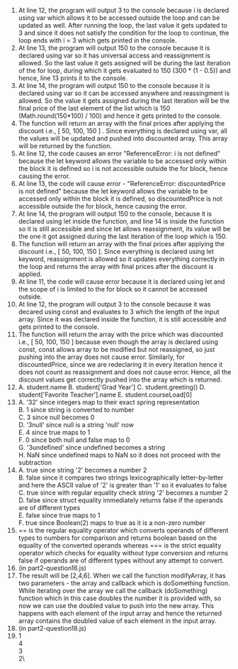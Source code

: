 1. At line 12, the program will output 3 to the console because i is declared using var which allows it to be accessed outside the loop and can be updated as well. After running the loop, the last value it gets updated to 3 and since it does not satisfy the condition for the loop to continue, the loop ends with i = 3 which gets printed in the console. 
2. At line 13, the program will output 150 to the console because it is declared using var so it has universal access and reassignment is allowed. So the last value it gets assigned will be during the last iteration of the for loop, during which it gets evaluated to 150 (300 * (1 - 0.5)) and hence, line 13 prints it to the console. 
3. At line 14, the program will output 150 to the console because it is declared using var so it can be accessed anywhere and reassingment is allowed. So the value it gets assigned during the last iteration will be the final price of the last element of the list which is 150 (Math.round(150*100) / 100) and hence it gets printed to the console. 
4. The function will return an array with the final prices after applying the discount i.e., [ 50, 100, 150 ] . Since everything is declared using var, all the values will be updated and pushed into discounted array. This array will be returned by the function. 
5. At line 12, the code causes an error "ReferenceError: i is not defined" because the let keyword allows the variable to be accessed only within the block it is defined so i is not accessible outside the for block, hence causing the error.
6. At line 13, the code will cause error - "ReferenceError: discountedPrice is not defined" because the let keyword allows the variable to be accessed only within the block it is defined, so discountedPrice is not accessible outside the for block, hence causing the error.
7. At line 14, the program will output 150 to the console, because it is declared using let inside the function, and line 14 is inside the function so it is still accessible and since let allows reassignment, its value will be the one it got assigned during the last iteration of the loop which is 150.
8. The function will return an array with the final prices after applying the discount i.e., [ 50, 100, 150 ]. Since everything is declared using let keyword, reassignment is allowed so it updates everything correctly in the loop and returns the array with final prices after the discount is applied.
9. At line 11, the code will cause error because it is declared using let and the scope of i is limited to the for block so it cannot be accessed outside. 
10. At line 12, the program will output 3 to the console because it was decared using const and evaluates to 3 which the length of the input array. Since it was declared inside the function, it is still accessible and gets printed to the console. 
11. The function will return the array with the price which was discounted i.e., [ 50, 100, 150 ] because even though the array is declared using const, const allows array to be modified but not reassigned, so just pushing into the array does not cause error. Similarly, for discountedPrice, since we are redeclaring it in every iteration hence it does not count as reassignment and does not cause error. Hence, all the discount values get correctly pushed into the array which is returned. 
12. A. student.name B. student['Grad Year'] C. student.greeting() D. student['Favorite Teacher'].name E. student.courseLoad[0]
13. A. '32' since integers map to their exact spring representation\
B. 1 since string is converted to number\
C. 3 since null becomes 0 \
D. '3null' since null is a string 'null' now\
E. 4 since true maps to 1\
F. 0 since both null and false map to 0\
G. '3undefined' since undefined becomes a string\
H.  NaN since undefined maps to NaN so it does not proceed with the subtraction
14. A. true since string '2' becomes a number 2\
B. false since it compares two strings lexicographically letter-by-letter and here the ASCII value of '2' is greater than '1' so it evaluates to false\
C. true since with regular equality check string '2' becomes a number 2\
D. false since struct equality immediately returns false if the operands are of different types\
E. false since true maps to 1 \
F. true since Boolean(2) maps to true as it is a non-zero number
15. == is the regular equality operator which converts operands of different types to numbers for comparison and returns boolean based on the equality of the converted operands whereas === is the strict equality operator which checks for equality without type conversion and returns false if operands are of different types without any attempt to convert. 
16. (in part2-question16.js)
17. The result will be [2,4,6]. When we call the function modifyArray, it has two parameters - the array and callback which is doSomething function. While iterating over the array we call the callback (doSomething) function which in this case doubles the number it is provided with, so now we can use the doubled value to push into the new array. This happens with each element of the input array and hence the returned array contains the doubled value of each element in the input array. 
18. (in part2-question18.js)
19. 1\
    4\
    3\
    2\
    
